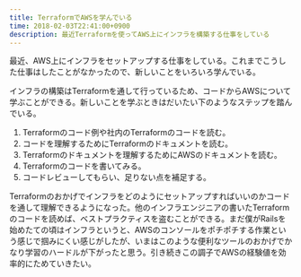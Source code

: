 ```yaml
---
title: TerraformでAWSを学んでいる
time: 2018-02-03T22:41:00+0900
description: 最近Terraformを使ってAWS上にインフラを構築する仕事をしている
---
```


最近、AWS上にインフラをセットアップする仕事をしている。これまでこうした仕事はしたことがなかったので、新しいことをいろいろ学んでいる。

インフラの構築はTerraformを通して行っているため、コードからAWSについて学ぶことができる。新しいことを学ぶときはだいたい下のようなステップを踏んでいる。

1. Terraformのコード例や社内のTerraformのコードを読む。
2. コードを理解するためにTerraformのドキュメントを読む。
3. Terraformのドキュメントを理解するためにAWSのドキュメントを読む。
4. Terraformのコードを書いてみる。
5. コードレビューしてもらい、足りない点を補足する。

Terraformのおかげでインフラをどのようにセットアップすればいいのかコードを通して理解できるようになった。他のインフラエンジニアの書いたTerraformのコードを読めば、ベストプラクティスを盗むことができる。まだ僕がRailsを始めたての頃はインフラというと、AWSのコンソールをポチポチする作業という感じで掴みにくい感じがしたが、いまはこのような便利なツールのおかげでかなり学習のハードルが下がったと思う。引き続きこの調子でAWSの経験値を効率的にためていきたい。
